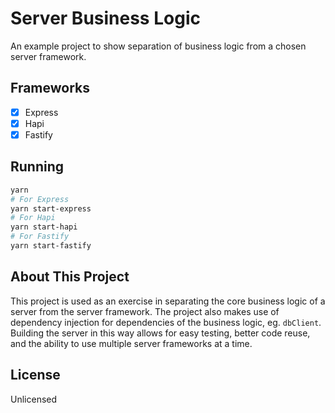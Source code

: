 # Server Business Logic

An example project to show separation of business logic from a chosen server framework.

## Frameworks

- [x] Express
- [x] Hapi
- [x] Fastify

## Running

```sh
yarn
# For Express
yarn start-express
# For Hapi
yarn start-hapi
# For Fastify
yarn start-fastify
```

## About This Project

This project is used as an exercise in separating the core business logic of a server from the server framework.
The project also makes use of dependency injection for dependencies of the business logic, eg. `dbClient`.
Building the server in this way allows for easy testing, better code reuse, and the ability to use multiple server frameworks at a time.

## License

Unlicensed
